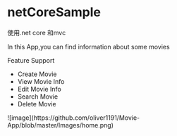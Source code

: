 # netCoreSample
使用.net core 和mvc
<p>In this App,you can find information about some movies</p>
<p>Feature Support</p>
<ul>
    <li>Create Movie</li>
    <li>View Movie Info</li>
    <li>Edit Movie Info</li>    
    <li>Search Movie </li>
    <li>Delete Movie</li>
</ul>
![image](https://github.com/oliver1191/Movie-App/blob/master/Images/home.png)

